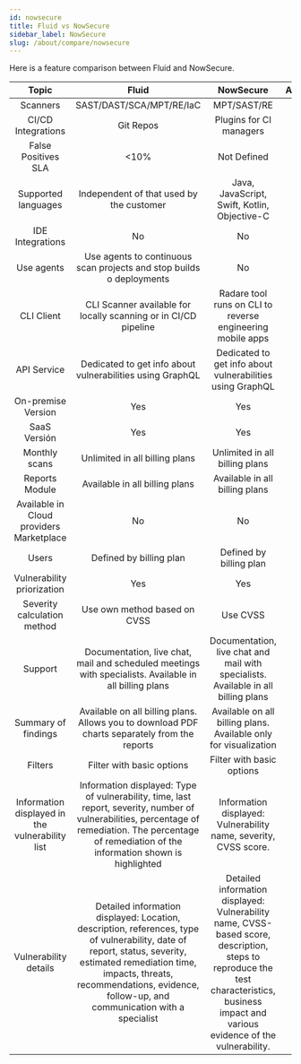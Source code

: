 ```yaml
---
id: nowsecure
title: Fluid vs NowSecure
sidebar_label: NowSecure
slug: /about/compare/nowsecure
---
```


Here is a feature comparison
between Fluid and NowSecure.

|                    **Topic**                    |                                                                                                                        **Fluid**                                                                                                                       |                                                                                         **NowSecure**                                                                                        | **Advantage** |
|:-----------------------------------------------:|:------------------------------------------------------------------------------------------------------------------------------------------------------------------------------------------------------------------------------------------------------:|:--------------------------------------------------------------------------------------------------------------------------------------------------------------------------------------------:|:-------------:|
| Scanners                                        | SAST/DAST/SCA/MPT/RE/IaC                                                                                                                                                                                                                               | MPT/SAST/RE                                                                                                                                                                                  | Fluid         |
| CI/CD Integrations                              | Git Repos                                                                                                                                                                                                                                              | Plugins for CI managers                                                                                                                                                                      | Similar       |
| False Positives SLA                             |                                                                                                                                                                                                                                                   <10% | Not Defined                                                                                                                                                                                  | Fluid         |
| Supported languages                             | Independent of that used by the customer                                                                                                                                                                                                               | Java, JavaScript, Swift, Kotlin, Objective-C                                                                                                                                                 | Fluid         |
| IDE Integrations                                | No                                                                                                                                                                                                                                                     | No                                                                                                                                                                                           | Similar       |
| Use agents                                      | Use agents to continuous scan projects and stop builds o deployments                                                                                                                                                                                   | No                                                                                                                                                                                           | Fluid         |
| CLI Client                                      | CLI Scanner available for locally scanning or in CI/CD pipeline                                                                                                                                                                                        | Radare tool runs on CLI to reverse engineering mobile apps                                                                                                                                   | Similar       |
| API Service                                     | Dedicated to get info about vulnerabilities using GraphQL                                                                                                                                                                                              | Dedicated to get info about vulnerabilities using GraphQL                                                                                                                                    | Similar       |
| On-premise Version                              | Yes                                                                                                                                                                                                                                                    | Yes                                                                                                                                                                                          | Similar       |
| SaaS Versión                                    | Yes                                                                                                                                                                                                                                                    | Yes                                                                                                                                                                                          | Similar       |
| Monthly scans                                   | Unlimited in all billing plans                                                                                                                                                                                                                         | Unlimited in all billing plans                                                                                                                                                               | Similar       |
| Reports Module                                  | Available in all billing plans                                                                                                                                                                                                                         | Available in all billing plans                                                                                                                                                               | Similar       |
| Available in Cloud providers Marketplace        | No                                                                                                                                                                                                                                                     | No                                                                                                                                                                                           | Similar       |
| Users                                           | Defined by billing plan                                                                                                                                                                                                                                | Defined by billing plan                                                                                                                                                                      | Similar       |
| Vulnerability priorization                      | Yes                                                                                                                                                                                                                                                    | Yes                                                                                                                                                                                          | Similar       |
| Severity calculation method                     | Use own method based on CVSS                                                                                                                                                                                                                           | Use CVSS                                                                                                                                                                                     | Fluid         |
| Support                                         | Documentation, live chat, mail and scheduled meetings with specialists. Available in all billing plans                                                                                                                                                 | Documentation, live chat and mail with specialists.  Available in all billing plans                                                                                                          | Fluid         |
| Summary of findings                             | Available on all billing plans. Allows you to download PDF charts  separately from the reports                                                                                                                                                         | Available on all billing plans. Available only for  visualization                                                                                                                            | Fluid         |
| Filters                                         | Filter with basic options                                                                                                                                                                                                                              | Filter with basic options                                                                                                                                                                    | Similar       |
| Information displayed in the vulnerability list | Information displayed: Type of vulnerability, time, last report,  severity, number of vulnerabilities, percentage of remediation.  The percentage of remediation of the information shown is highlighted                                               | Information displayed: Vulnerability name, severity, CVSS score.                                                                                                                             | Fluid         |
| Vulnerability details                           | Detailed information displayed: Location, description, references,  type of vulnerability, date of report, status, severity, estimated  remediation time, impacts, threats, recommendations, evidence,  follow-up, and communication with a specialist | Detailed information displayed: Vulnerability name,  CVSS-based score, description, steps to reproduce the test  characteristics, business impact and various evidence of the vulnerability. | Similar       |
